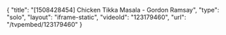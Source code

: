 {
    "title": "[1508428454] Chicken Tikka Masala - Gordon Ramsay",
    "type": "solo",
    "layout": "iframe-static",
    "videoId": "123179460",
    "url": "\/tvpembed\/123179460"
}